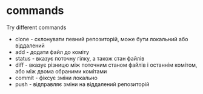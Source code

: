 # commands
Try different commands
 - clone - склонувати певний репозиторій, може бути локальний або віддалений
 - add - додати файл до коміту
 - status - вказує поточну гілку, а також стан файлів
 - diff - вказує різницю  між поточним станом файлів і останнім комітом, або між двома обраними комітами
 - commit - фіксує зміни локально
 - push - відправляє зміни на віддалений репозиторій
